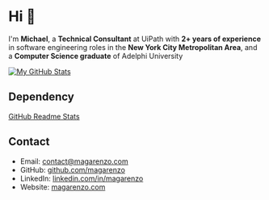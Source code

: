# Hi 👋

I'm **Michael**, a **Technical Consultant** at UiPath with **2+ years of experience** in software engineering roles in the **New York City Metropolitan Area**, and a **Computer Science graduate** of Adelphi University 

[![My GitHub Stats](https://github-readme-stats.vercel.app/api?username=magarenzo&show_icons=true&theme=synthwave)](https://github.com/anuraghazra/github-readme-stats)

## Dependency

[GitHub Readme Stats](https://github.com/anuraghazra/github-readme-stats)

## Contact

* Email: [contact@magarenzo.com](mailto:contact@magarenzo.com)
* GitHub: [github.com/magarenzo](https://github.com/magarenzo)
* LinkedIn: [linkedin.com/in/magarenzo](https://linkedin.com/in/magarenzo)
* Website: [magarenzo.com](https://magarenzo.com)
